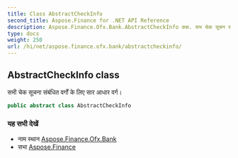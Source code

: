 ```yaml
---
title: Class AbstractCheckInfo
second_title: Aspose.Finance for .NET API Reference
description: Aspose.Finance.Ofx.Bank.AbstractCheckInfo कक्ष. सभ चेक सूचन संबंधत वर्गं के लए सर आधर वर्ग
type: docs
weight: 250
url: /hi/net/aspose.finance.ofx.bank/abstractcheckinfo/
---
```

## AbstractCheckInfo class

सभी चेक सूचना संबंधित वर्गों के लिए सार आधार वर्ग।

```csharp
public abstract class AbstractCheckInfo
```

### यह सभी देखें

* नाम स्थान [Aspose.Finance.Ofx.Bank](../../aspose.finance.ofx.bank/)
* सभा [Aspose.Finance](../../)


